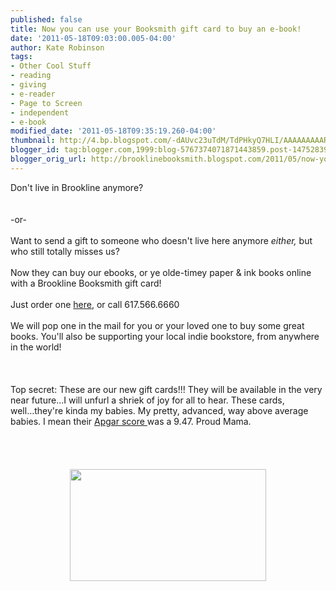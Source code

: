 ```yaml
---
published: false
title: Now you can use your Booksmith gift card to buy an e-book!
date: '2011-05-18T09:03:00.005-04:00'
author: Kate Robinson
tags:
- Other Cool Stuff
- reading
- giving
- e-reader
- Page to Screen
- independent
- e-book
modified_date: '2011-05-18T09:35:19.260-04:00'
thumbnail: http://4.bp.blogspot.com/-dAUvc23uTdM/TdPHkyQ7HLI/AAAAAAAAARQ/bvoIupQd5JY/s72-c/givex.JPG
blogger_id: tag:blogger.com,1999:blog-5767374071871443859.post-147528396167365758
blogger_orig_url: http://brooklinebooksmith.blogspot.com/2011/05/now-you-can-use-your-booksmith-gift.html
---
```


Don't live in Brookline anymore?<br /><br /><br />-or-<br /><br />Want to send a gift to someone who doesn't live here anymore <em>either, </em>but who still totally misses us?<br /><br />Now they can buy our ebooks, or ye olde-timey paper &amp; ink books online with a Brookline Booksmith gift card!<br /><br />Just order one <a href="http://www.brooklinebooksmith-shop.com/gift-card">here</a>, or call 617.566.6660<br /><br />We will pop one in the mail for you or your loved one to buy some great books. You'll also be supporting your local indie bookstore, from anywhere in the world!<br /><br /><br /><br />Top secret: These are our new gift cards!!! They will be available in the very near future...I will unfurl a shriek of joy for all to hear. These cards, well...they're kinda my babies. My pretty, advanced, way above average babies. I mean their <a href="http://en.wikipedia.org/wiki/Apgar_score">Apgar score </a>was a 9.47. Proud Mama.<br /><br /><br /><br /><br /><img style="TEXT-ALIGN: center; MARGIN: 0px auto 10px; WIDTH: 314px; DISPLAY: block; HEIGHT: 179px; CURSOR: hand" id="BLOGGER_PHOTO_ID_5608045395788373170" border="0" alt="" src="http://4.bp.blogspot.com/-dAUvc23uTdM/TdPHkyQ7HLI/AAAAAAAAARQ/bvoIupQd5JY/s400/givex.JPG" />